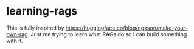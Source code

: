 # learning-rags

This is fully inspired by https://huggingface.co/blog/ngxson/make-your-own-rag. Just me trying to learn what RAGs do so I can build something with it.